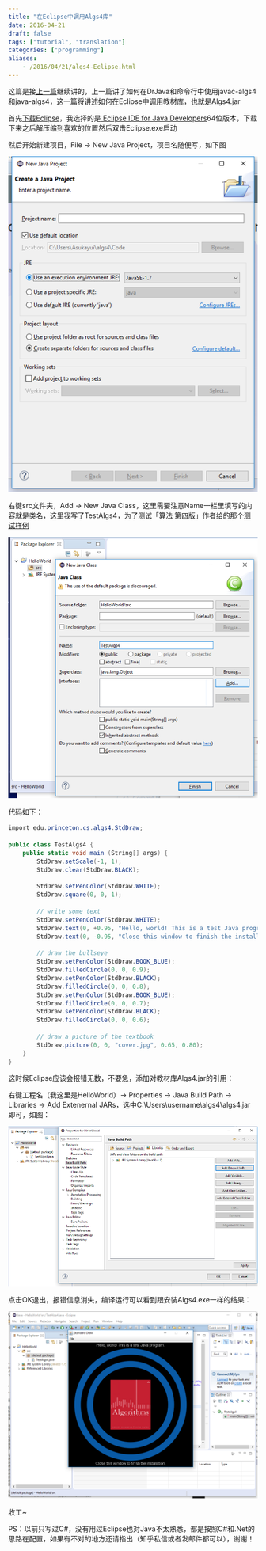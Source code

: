 ```yaml
---
title: "在Eclipse中调用Algs4库"
date: 2016-04-21
draft: false
tags: ["tutorial", "translation"]
categories: ["programming"]
aliases: 
    - /2016/04/21/algs4-Eclipse.html
---
```


这篇是接[上一篇](http://shuxiao.wang/2016/04/20/algs4-windows.html)继续讲的，上一篇讲了如何在DrJava和命令行中使用javac-algs4和java-algs4，这一篇将讲述如何在Eclipse中调用教材库，也就是Algs4.jar

首先[下载Eclipse](https://www.eclipse.org/downloads/)，我选择的是[
Eclipse IDE for Java Developers](http://www.eclipse.org/downloads/packages/eclipse-ide-java-developers/mars2)64位版本，下载下来之后解压缩到喜欢的位置然后双击Eclipse.exe启动

然后开始新建项目，File -> New Java Project，项目名随便写，如下图

![algs1](/images/algs4-translation/algs1.png)

右键src文件夹，Add -> New Java Class，这里需要注意Name一栏里填写的内容就是类名，这里我写了TestAlgs4，为了测试「算法 第四版」作者给的那个[测试样例
](http://algs4.cs.princeton.edu/windows/TestAlgs4.java.html)

![algs2](/images/algs4-translation/algs2.png)

代码如下：

```C#
import edu.princeton.cs.algs4.StdDraw;

public class TestAlgs4 {
    public static void main (String[] args) {
        StdDraw.setScale(-1, 1);
        StdDraw.clear(StdDraw.BLACK);
        
        StdDraw.setPenColor(StdDraw.WHITE);
        StdDraw.square(0, 0, 1);
        
        // write some text
        StdDraw.setPenColor(StdDraw.WHITE);
        StdDraw.text(0, +0.95, "Hello, world! This is a test Java program.");
        StdDraw.text(0, -0.95, "Close this window to finish the installation.");
        
        // draw the bullseye
        StdDraw.setPenColor(StdDraw.BOOK_BLUE);
        StdDraw.filledCircle(0, 0, 0.9);
        StdDraw.setPenColor(StdDraw.BLACK);
        StdDraw.filledCircle(0, 0, 0.8);
        StdDraw.setPenColor(StdDraw.BOOK_BLUE);
        StdDraw.filledCircle(0, 0, 0.7);
        StdDraw.setPenColor(StdDraw.BLACK);
        StdDraw.filledCircle(0, 0, 0.6);

        // draw a picture of the textbook        
        StdDraw.picture(0, 0, "cover.jpg", 0.65, 0.80);
    }
}
```

这时候Eclipse应该会报错无数，不要急，添加对教材库Algs4.jar的引用：

右键工程名（我这里是HelloWorld）-> Properties -> Java Build Path -> Libraries -> Add Extenernal JARs，选中C:\Users\username\algs4\algs4.jar 即可，如图：

![algs3](/images/algs4-translation/algs3.png)

点击OK退出，报错信息消失，编译运行可以看到跟安装Algs4.exe一样的结果：

![algs4](/images/algs4-translation/algs4.png)

收工~

PS：以前只写过C#，没有用过Eclipse也对Java不太熟悉，都是按照C#和.Net的思路在配置，如果有不对的地方还请指出（知乎私信或者发邮件都可以），谢谢！